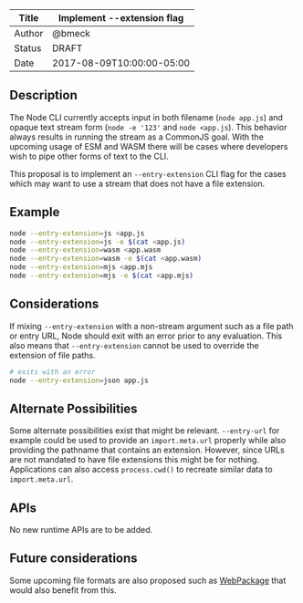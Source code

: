 | Title  | Implement --extension flag  |
|--------|-----------------------------|
| Author | @bmeck                      |
| Status | DRAFT                       |
| Date   | 2017-08-09T10:00:00-05:00   |

## Description

The Node CLI currently accepts input in both filename (`node app.js`) and opaque text stream form (`node -e '123'` and `node <app.js`). This behavior always results in running the stream as a CommonJS goal. With the upcoming usage of ESM and WASM there will be cases where developers wish to pipe other forms of text to the CLI.

This proposal is to implement an `--entry-extension` CLI flag for the cases which may want to use a stream that does not have a file extension.

## Example

```sh
node --entry-extension=js <app.js
node --entry-extension=js -e $(cat <app.js)
node --entry-extension=wasm <app.wasm
node --entry-extension=wasm -e $(cat <app.wasm)
node --entry-extension=mjs <app.mjs
node --entry-extension=mjs -e $(cat <app.mjs)
```

## Considerations

If mixing `--entry-extension` with a non-stream argument such as a file path or entry URL, Node should exit with an error prior to any evaluation. This also means that `--entry-extension` cannot be used to override the extension of file paths.

```sh
# exits with an error
node --entry-extension=json app.js
```

## Alternate Possibilities

Some alternate possibilities exist that might be relevant. `--entry-url` for example could be used to provide an `import.meta.url` properly while also providing the pathname that contains an extension. However, since URLs are not mandated to have file extensions this might be for nothing. Applications can also access `process.cwd()` to recreate similar data to `import.meta.url`.

## APIs

No new runtime APIs are to be added.

## Future considerations

Some upcoming file formats are also proposed such as [WebPackage](https://github.com/WICG/webpackage) that would also benefit from this.

